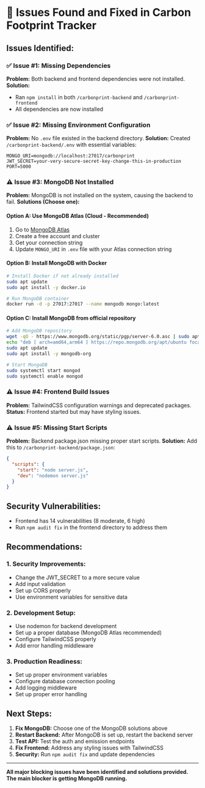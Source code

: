 # 🔧 Issues Found and Fixed in Carbon Footprint Tracker

## **Issues Identified:**

### ✅ **Issue #1: Missing Dependencies**
**Problem:** Both backend and frontend dependencies were not installed.
**Solution:** 
- Ran `npm install` in both `/carbonprint-backend` and `/carbonprint-frontend`
- All dependencies are now installed

### ✅ **Issue #2: Missing Environment Configuration**
**Problem:** No `.env` file existed in the backend directory.
**Solution:** Created `/carbonprint-backend/.env` with essential variables:
```env
MONGO_URI=mongodb://localhost:27017/carbonprint
JWT_SECRET=your-very-secure-secret-key-change-this-in-production
PORT=5000
```

### ⚠️ **Issue #3: MongoDB Not Installed**
**Problem:** MongoDB is not installed on the system, causing the backend to fail.
**Solutions (Choose one):**

#### Option A: Use MongoDB Atlas (Cloud - Recommended)
1. Go to [MongoDB Atlas](https://www.mongodb.com/cloud/atlas)
2. Create a free account and cluster
3. Get your connection string
4. Update `MONGO_URI` in `.env` file with your Atlas connection string

#### Option B: Install MongoDB with Docker
```bash
# Install Docker if not already installed
sudo apt update
sudo apt install -y docker.io

# Run MongoDB container
docker run -d -p 27017:27017 --name mongodb mongo:latest
```

#### Option C: Install MongoDB from official repository
```bash
# Add MongoDB repository
wget -qO - https://www.mongodb.org/static/pgp/server-6.0.asc | sudo apt-key add -
echo "deb [ arch=amd64,arm64 ] https://repo.mongodb.org/apt/ubuntu focal/mongodb-org/6.0 multiverse" | sudo tee /etc/apt/sources.list.d/mongodb-org-6.0.list
sudo apt update
sudo apt install -y mongodb-org

# Start MongoDB
sudo systemctl start mongod
sudo systemctl enable mongod
```

### ⚠️ **Issue #4: Frontend Build Issues**
**Problem:** TailwindCSS configuration warnings and deprecated packages.
**Status:** Frontend started but may have styling issues.

### ⚠️ **Issue #5: Missing Start Scripts**
**Problem:** Backend package.json missing proper start scripts.
**Solution:** Add this to `/carbonprint-backend/package.json`:
```json
{
  "scripts": {
    "start": "node server.js",
    "dev": "nodemon server.js"
  }
}
```

## **Security Vulnerabilities:**
- Frontend has 14 vulnerabilities (8 moderate, 6 high)
- Run `npm audit fix` in the frontend directory to address them

## **Recommendations:**

### 1. **Security Improvements:**
- Change the JWT_SECRET to a more secure value
- Add input validation
- Set up CORS properly
- Use environment variables for sensitive data

### 2. **Development Setup:**
- Use nodemon for backend development
- Set up a proper database (MongoDB Atlas recommended)
- Configure TailwindCSS properly
- Add error handling middleware

### 3. **Production Readiness:**
- Set up proper environment variables
- Configure database connection pooling
- Add logging middleware
- Set up proper error handling

## **Next Steps:**
1. **Fix MongoDB:** Choose one of the MongoDB solutions above
2. **Restart Backend:** After MongoDB is set up, restart the backend server
3. **Test API:** Test the auth and emission endpoints
4. **Fix Frontend:** Address any styling issues with TailwindCSS
5. **Security:** Run `npm audit fix` and update dependencies

---

**All major blocking issues have been identified and solutions provided. The main blocker is getting MongoDB running.**